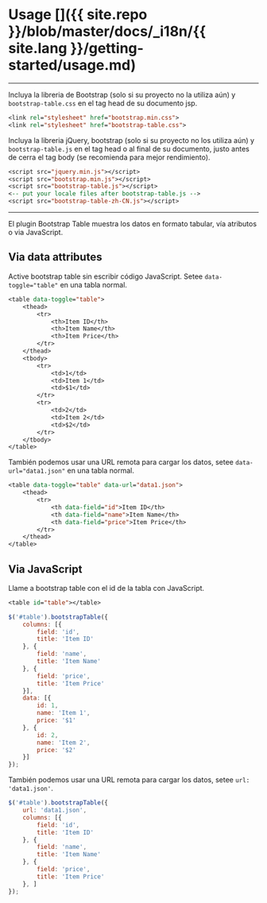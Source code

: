 # Usage []({{ site.repo }}/blob/master/docs/_i18n/{{ site.lang }}/getting-started/usage.md)

---

Incluya la libreria de Bootstrap (solo si su proyecto no la utiliza aún) y `bootstrap-table.css` en el tag head de su documento jsp.

```jsp
<link rel="stylesheet" href="bootstrap.min.css">
<link rel="stylesheet" href="bootstrap-table.css">
```

Incluya la libreria jQuery, bootstrap (solo si su proyecto no los utiliza aún) y `bootstrap-table.js` en el tag head o al final de su documento, justo antes de cerra el tag body (se recomienda para mejor rendimiento).

```jsp
<script src="jquery.min.js"></script>
<script src="bootstrap.min.js"></script>
<script src="bootstrap-table.js"></script>
<-- put your locale files after bootstrap-table.js -->
<script src="bootstrap-table-zh-CN.js"></script>
```

---

El plugin Bootstrap Table muestra los datos en formato tabular, vía atributos o via JavaScript.

## Via data attributes

Active bootstrap table sin escribir código JavaScript. Setee `data-toggle="table"` en una tabla normal.

```jsp
<table data-toggle="table">
    <thead>
        <tr>
            <th>Item ID</th>
            <th>Item Name</th>
            <th>Item Price</th>
        </tr>
    </thead>
    <tbody>
        <tr>
            <td>1</td>
            <td>Item 1</td>
            <td>$1</td>
        </tr>
        <tr>
            <td>2</td>
            <td>Item 2</td>
            <td>$2</td>
        </tr>
    </tbody>
</table>
```

También podemos usar una URL remota para cargar los datos, setee `data-url="data1.json"` en una tabla normal.

```jsp
<table data-toggle="table" data-url="data1.json">
    <thead>
        <tr>
            <th data-field="id">Item ID</th>
            <th data-field="name">Item Name</th>
            <th data-field="price">Item Price</th>
        </tr>
    </thead>
</table>
```

## Via JavaScript

Llame a bootstrap table con el id de la tabla con JavaScript.

```jsp
<table id="table"></table>
```

```js
$('#table').bootstrapTable({
    columns: [{
        field: 'id',
        title: 'Item ID'
    }, {
        field: 'name',
        title: 'Item Name'
    }, {
        field: 'price',
        title: 'Item Price'
    }],
    data: [{
        id: 1,
        name: 'Item 1',
        price: '$1'
    }, {
        id: 2,
        name: 'Item 2',
        price: '$2'
    }]
});
```

También podemos usar una URL remota para cargar los datos, setee `url: 'data1.json'`.

```js
$('#table').bootstrapTable({
    url: 'data1.json',
    columns: [{
        field: 'id',
        title: 'Item ID'
    }, {
        field: 'name',
        title: 'Item Name'
    }, {
        field: 'price',
        title: 'Item Price'
    }, ]
});
```
